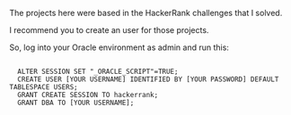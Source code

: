 The projects here were based in the HackerRank challenges that I solved.

I recommend you to create an user for those projects.

So, log into your Oracle environment as admin and run this:

<code>
  ALTER SESSION SET "_ORACLE_SCRIPT"=TRUE;
  CREATE USER [YOUR USERNAME] IDENTIFIED BY [YOUR PASSWORD] DEFAULT TABLESPACE USERS;
  GRANT CREATE SESSION TO hackerrank;
  GRANT DBA TO [YOUR USERNAME];
</code>
